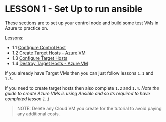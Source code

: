 # LESSON 1 - Set Up to run ansible

These sections are to set up your control node and build some test VMs in Azure to practice on. 

Lessons: 
- 1.1 [Configure Control Host](./1.1_Configure_Control_Host/)  
- 1.2 [Create Target Hosts - Azure VM](./1.2_Build_Azure_VM/)
- 1.3 [Configure Target Hosts](./1.3_Configure_Target_Hosts/)
- 1.4 [Destroy Target Hosts - Azure VM](1.4_Remove_Azure_VM/)

If you already have Target VMs then you can just follow lessons `1.1` and `1.3`. 

If you need to create target hosts then also complete `1.2` and `1.4`. *Note the guide to create Azure VMs is using Ansible and so its required to have completed lesson `1.1`*

> NOTE: Delete any Cloud VM you create for the tutorial to avoid paying any additional costs.